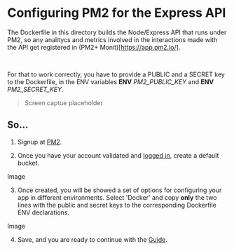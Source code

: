 # Configuring PM2 for the Express API

The Dockerfile in this directory builds the Node/Express API that runs under PM2, so any analitycs and metrics involved in the interactions made with the API get registered in (PM2+ Monit)[https://app.pm2.io/].

<br/>

For that to work correctly, you have to provide a PUBLIC and a SECRET key to the Dockerfile, in the ENV variables **ENV** _PM2_PUBLIC_KEY_  and **ENV** _PM2_SECRET_KEY_.

> Screen captue placeholder

## So...

1. Signup at [PM2](https://id.keymetrics.io/api/oauth/register).

2. Once you have your account validated and [logged in](https://id.keymetrics.io/), create a default bucket.

Image

3. Once created, you will be showed a set of options for configuring your app in different environments. Select 'Docker' and copy **only** the two lines with the public and secret keys to the corresponding Dockerfile ENV declarations.

Image

4. Save, and you are ready to continue with the [Guide](./Readme.md).
